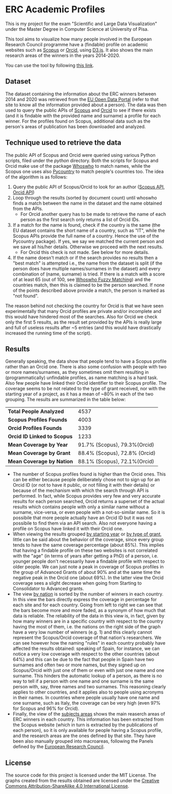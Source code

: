 # ERC Academic Profiles
This is my project for the exam "Scientific and Large Data Visualization" under the Master Degree in Computer Science at University of Pisa.

This tool aims to visualize how many people involved in the European Research Council programme have a (findable) profile on academic websites such as [Scopus](http://scopus.com) or [Orcid](http://orcid.org), using [D3.js](http://d3js.org). It also shows the main research areas of the winners in the years 2014-2020.

You can use the tool by following [this link](http://drdav.github.io/ERC-Academic-Profiles).

## Dataset
The dataset containing the information about the ERC winners between 2014 and 2020 was retrieved from the [EU Open Data Portal](https://data.europa.eu/euodp/en/data/dataset/cordisH2020projects) (refer to that site to know all the information provided about a person). The data was then used to query the public APIs of [Scopus](https://api.elsevier.com/content/search/author) and [Orcid](https://pub.orcid.org/v2.0/search) to see if there exists (and it is findable with the provided name and surname) a profile for each winner. For the profiles found on Scopus, additional data such as the person's areas of publication has been downloaded and analyzed. 

## Technique used to retrieve the data
The public API of Scopus and Orcid were queried using various Python scripts, filed under the _python_ directory. 
Both the scripts for Scopus and Orcid make use of the package [Whoswho](https://github.com/rliebz/whoswho) to match names, while the Scopus one uses also [Pycountry](https://pypi.org/project/pycountry/) to match people's countries too.
The idea of the algorithm is as follows:
1. Query the public API of Scopus/Orcid to look for an author ([Scopus API](https://api.elsevier.com/content/search/author), [Orcid API](https://pub.orcid.org/v2.0/search))
2. Loop through the results (sorted by document count) until whoswho finds a match between the name in the dataset and the name obtained from the APIs.
    * For Orcid another query has to be made to retrieve the name of each person as the first search only returns a list of Orcid IDs.
3. If a match for the name is found, check if the country is the same (the EU dataset contains the short name of a country, such as "IT", while the Scopus APIs provide the full name of a country. Hence the use of the Pycountry package). If yes, we say we matched the current person and we save all his/her details. Otherwise we proceed with the next results.
    * For Orcid this check is not made. See below for more details. 
4. If the name doesn't match or if the search provides no results then a "best match" is attempted i.e., the name from the dataset is split (if the person does have multiple names/surnames in the dataset) and every combination of (name, surname) is tried. If there is a match with a score of at least 65 (out of 100, see [Whoswho Fuzzy Matching](https://github.com/rliebz/whoswho#fuzzy-matching)) and the countries match, then this is claimed to be the person searched. If none of the points described above provide a match, the person is marked as "not found".

The reason behind not checking the country for Orcid is that we have seen experimentally that many Orcid profiles are private and/or incomplete and this would have hindered most of the searches. Also for Orcid we check only the first 5 results, as the result set provided by the APIs is really large and full of useless results after ~5 entries (and this would have drastically increased the running time of the script).

## Results
Generally speaking, the data show that people tend to have a Scopus profile rather than an Orcid one. There is also some confusion with people with two or more names/surnames, as they sometimes omit them resulting in (programmatically) unfindable profiles, as name matching is a hard task. Also few people have linked their Orcid identifier to their Scopus profile. The coverage seems to be not related to the type of grant received, nor with the starting year of a project, as it has a mean of ~80% in each of the two grouping. The results are summarized in the table below:

|||
| - | - |
| **Total People Analyzed** | 4537  |
| **Scopus Profiles Founds**  | 4003  |
| **Orcid Profiles Founds**  | 3339 |
| **Orcid ID Linked to Scopus**  | 1233 |
| **Mean Coverage by Year** | 91.7% (Scopus), 79.3%(Orcid)| 
| **Mean Coverage by Grant** | 88.4% (Scopus), 72.8% (Orcid) |
| **Mean Coverage by Nation** | 88.1% (Scopus), 72.1%(Orcid) |

* The number of Scopus profiles found is higher than the Orcid ones. This can be either because people deliberately chose not to sign up for an Orcid ID (or not to have it public, or not filling it with their details) or because of the mechanism with which the search through API is performed. In fact, while Scopus provides very few and very accurate results for each person searched, Orcid returns a superset of the actual results which contains people with only a similar name without a surname, vice-versa, or even people with a not-so-similar name. So it is possibile that more people actually have an Orcid ID but it was not possibile to find them via an API search. Also not everyone having a profile on Scopus have linked it with their Orcid one.
* When viewing the results grouped [by starting year](http://drdav.github.io/ERC-Academic-Profiles/#starting_year) or [by type of grant](http://drdav.github.io/ERC-Academic-Profiles/#grant), little can be said about the behavior of the coverage, since every group tends to have the same coverage percentage (about 85%). This implies that having a findable profile on these two websites is not correlated with the "age" (in terms of years after getting a PhD) of a person, i.e. younger people don't necessarily have a findable profile with respect to older people. We can just note a peak in coverage of Scopus profiles in the group of Advanced Grants of about 90% and at the same time the negative peak in the Orcid one (about 69%). In the latter view the Orcid coverage sees a slight decrease when going from Starting to Consolidator to Advanced grants.
* The view [by nation](http://drdav.github.io/ERC-Academic-Profiles/#nation) is sorted by the number of winners in each country. In this view the bars directly express the coverage in percentage for each site and for each country. Going from left to right we can see that the bars become more and more faded, as a synonym of how much that data is reliable. The reliability of the data in this view is, in fact, given by how many winners are in a specific country with respect to the country having the most of them, i.e. the nations on the right side of the graph have a very low number of winners (e.g. 1) and this clearly cannot represent the Scopus/Orcid coverage of that nation's researchers. We can see however how the naming "rules" in each country probably have affected the results obtained: speaking of Spain, for instance, we can notice a very low coverage with respect to the other countries (about 64%) and this can be due to the fact that people in Spain have two surnames and often two or more names, but they signed up on Scopus/Orcid with just one of them or even with just one name and one surname. This hinders the automatic lookup of a person, as there is no way to tell if a person with one name and one surname is the same person with, say, three names and two surnames. This reasoning clearly applies to other countries, and it applies also to people using acronyms in their names. In countries where people usually have one name and one surname, such as Italy, the coverage can be very high (even 97% for Scopus and 96% for Orcid).
* Finally, the view of the [subjects areas](http://drdav.github.io/ERC-Academic-Profiles/#subjects) shows the main reaserch areas of ERC winners in each country. This information has been extracted from the Scopus website (which in turn is extracted by the publications of each person), so it is only available for people having a Scopus profile, and the research areas are the ones defined by that site. They have been also manually grouped into macroareas, following the Panels defined by the [European Research Council](https://erc.europa.eu/projects-figures/erc-funded-projects).

## License
The source code for this project is licensed under the MIT License. The graphs created from the results obtained are licensed under the [Creative Commons Attribution-ShareAlike 4.0 International License](http://creativecommons.org/licenses/by-sa/4.0/).

